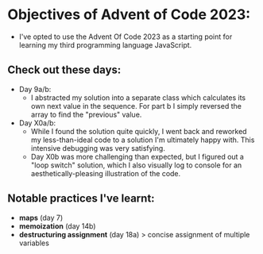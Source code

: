 # Objectives of Advent of Code 2023:
- I've opted to use the Advent Of Code 2023 as a starting point for learning my third programming language JavaScript.

## Check out these days:
- Day 9a/b:
  - I abstracted my solution into a separate class which calculates its own next value in the sequence. For part b I simply reversed the array to find the "previous" value.
- Day X0a/b:
  - While I found the solution quite quickly, I went back and reworked my less-than-ideal code to a solution I'm ultimately happy with. This intensive debugging was very satisfying.
  - Day X0b was more challenging than expected, but I figured out a "loop switch" solution, which I also visually log to console for an aesthetically-pleasing illustration of the code.

## Notable practices I've learnt:
- **maps** (day 7)
- **memoization** (day 14b)
- **destructuring assignment** (day 18a) > concise assignment of multiple variables

